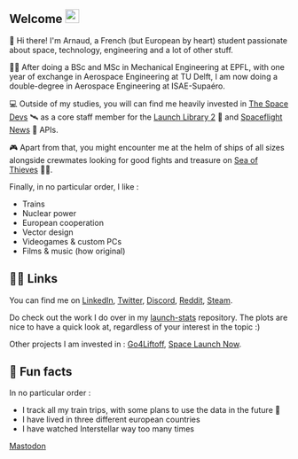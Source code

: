 <!-- ## Hi there 👋 -->

## Welcome <img src="https://raw.githubusercontent.com/MartinHeinz/MartinHeinz/master/wave.gif" width="25">

👋 Hi there! I'm Arnaud, a French (but European by heart) student passionate about space, technology, engineering and a lot of other stuff.

👨‍🎓 After doing a BSc and MSc in Mechanical Engineering at EPFL, with one year of exchange in Aerospace Engineering at TU Delft, I am now doing a double-degree in Aerospace Engineering at ISAE-Supaéro.

💻 Outside of my studies, you will can find me heavily invested in [The Space Devs](https://thespacedevs.com) 🛰️ as a core staff member for the [Launch Library 2](https://thespacedevs.com/llapi) 🚀 and [Spaceflight News](https://thespacedevs.com/snapi) 📰 APIs.

🎮 Apart from that, you might encounter me at the helm of ships of all sizes alongside crewmates looking for good fights and treasure on [Sea of Thieves](https://www.seaofthieves.com/) 🏴‍☠️.

Finally, in no particular order, I like :
- Trains
- Nuclear power
- European cooperation
- Vector design
- Videogames & custom PCs
- Films & music (how original)


## 👩‍💻 Links

You can find me on [LinkedIn](https://www.linkedin.com/in/arnaud-muller-50b798138/), [Twitter](https://twitter.com/Nosudrum), [Discord](https://discord.com/users/185822873913393153), [Reddit](https://www.reddit.com/user/Nosudrum), [Steam](https://steamcommunity.com/id/Nosudrum/).

Do check out the work I do over in my [launch-stats](https://github.com/nosudrum/launch-stats) repository. The plots are nice to have a quick look at, regardless of your interest in the topic :) 

Other projects I am invested in : [Go4Liftoff](https://go4liftoff.com), [Space Launch Now](https://spacelaunchnow.me).

## 🍿 Fun facts

In no particular order :
- I track all my train trips, with some plans to use the data in the future 👀
- I have lived in three different european countries
- I have watched Interstellar way too many times

<!--

**Here are some ideas to get you started:**

🙋‍♀️ A short introduction - what is your organization all about?
🌈 Contribution guidelines - how can the community get involved?
👩‍💻 Useful resources - where can the community find your docs? Is there anything else the community should know?
🍿 Fun facts - what does your team eat for breakfast?
🧙 Remember, you can do mighty things with the power of [Markdown](https://docs.github.com/github/writing-on-github/getting-started-with-writing-and-formatting-on-github/basic-writing-and-formatting-syntax)
-->

<a rel="me" href="https://spacey.space/@nosu">Mastodon</a>
